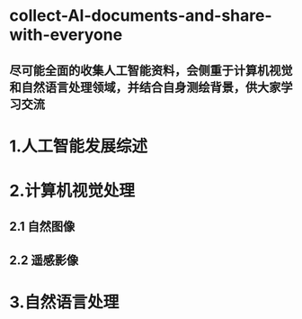# collect-AI-documents-and-share-with-everyone
尽可能全面的收集人工智能资料，会侧重于计算机视觉和自然语言处理领域，并结合自身测绘背景，供大家学习交流
---
# 1.人工智能发展综述
# 2.计算机视觉处理
## 2.1 自然图像
## 2.2 遥感影像
# 3.自然语言处理

